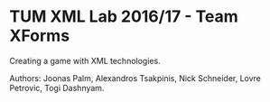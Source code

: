 # TUM XML Lab 2016/17 - Team XForms
Creating a game with XML technologies.

Authors: Joonas Palm, Alexandros Tsakpinis, Nick Schneider, Lovre Petrovic, Togi Dashnyam.

